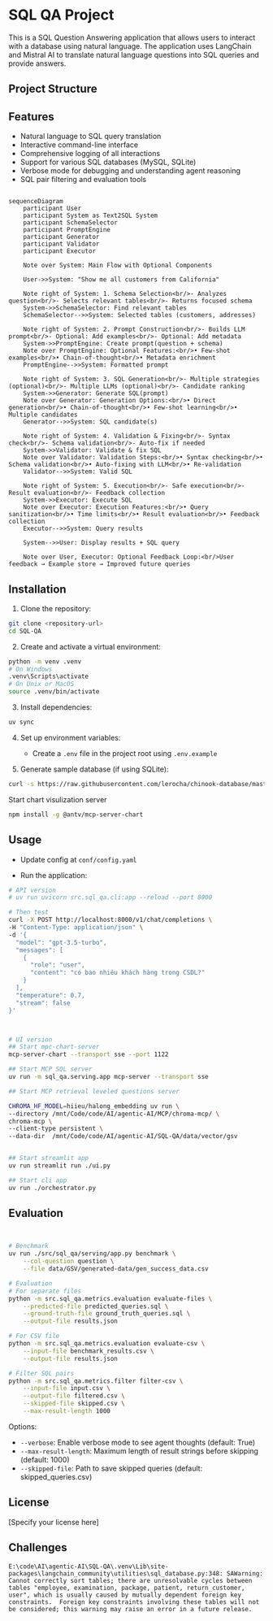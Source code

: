 # SQL QA Project

This is a SQL Question Answering application that allows users to interact with a database using natural language. The application uses LangChain and Mistral AI to translate natural language questions into SQL queries and provide answers.

## Project Structure


## Features

- Natural language to SQL query translation
- Interactive command-line interface
- Comprehensive logging of all interactions
- Support for various SQL databases (MySQL, SQLite)
- Verbose mode for debugging and understanding agent reasoning
- SQL pair filtering and evaluation tools

```mermaid

sequenceDiagram
    participant User
    participant System as Text2SQL System
    participant SchemaSelector
    participant PromptEngine
    participant Generator
    participant Validator
    participant Executor

    Note over System: Main Flow with Optional Components

    User->>System: "Show me all customers from California"
    
    Note right of System: 1. Schema Selection<br/>- Analyzes question<br/>- Selects relevant tables<br/>- Returns focused schema
    System->>SchemaSelector: Find relevant tables
    SchemaSelector-->>System: Selected tables (customers, addresses)
    
    Note right of System: 2. Prompt Construction<br/>- Builds LLM prompt<br/>- Optional: Add examples<br/>- Optional: Add metadata
    System->>PromptEngine: Create prompt(question + schema)
    Note over PromptEngine: Optional Features:<br/>• Few-shot examples<br/>• Chain-of-thought<br/>• Metadata enrichment
    PromptEngine-->>System: Formatted prompt
    
    Note right of System: 3. SQL Generation<br/>- Multiple strategies (optional)<br/>- Multiple LLMs (optional)<br/>- Candidate ranking
    System->>Generator: Generate SQL(prompt)
    Note over Generator: Generation Options:<br/>• Direct generation<br/>• Chain-of-thought<br/>• Few-shot learning<br/>• Multiple candidates
    Generator-->>System: SQL candidate(s)
    
    Note right of System: 4. Validation & Fixing<br/>- Syntax check<br/>- Schema validation<br/>- Auto-fix if needed
    System->>Validator: Validate & fix SQL
    Note over Validator: Validation Steps:<br/>• Syntax checking<br/>• Schema validation<br/>• Auto-fixing with LLM<br/>• Re-validation
    Validator-->>System: Valid SQL
    
    Note right of System: 5. Execution<br/>- Safe execution<br/>- Result evaluation<br/>- Feedback collection
    System->>Executor: Execute SQL
    Note over Executor: Execution Features:<br/>• Query sanitization<br/>• Time limits<br/>• Result evaluation<br/>• Feedback collection
    Executor-->>System: Query results
    
    System-->>User: Display results + SQL query
    
    Note over User, Executor: Optional Feedback Loop:<br/>User feedback → Example store → Improved future queries
```

## Installation

1. Clone the repository:

```bash
git clone <repository-url>
cd SQL-QA
```

2. Create and activate a virtual environment:

```bash
python -m venv .venv
# On Windows
.venv\Scripts\activate
# On Unix or MacOS
source .venv/bin/activate
```

3. Install dependencies:

```bash
uv sync
```

4. Set up environment variables:
   - Create a `.env` file in the project root using `.env.example`

5. Generate sample database (if using SQLite):

```bash
curl -s https://raw.githubusercontent.com/lerocha/chinook-database/master/ChinookDatabase/DataSources/Chinook_Sqlite.sql | sqlite3 Chinook.db
```

Start chart visulization server

```bash
npm install -g @antv/mcp-server-chart
```

## Usage

- Update config at `conf/config.yaml`

- Run the application:

```bash
# API version
# uv run uvicorn src.sql_qa.cli:app --reload --port 8000

# Then test
curl -X POST http://localhost:8000/v1/chat/completions \
-H "Content-Type: application/json" \
-d '{
  "model": "gpt-3.5-turbo",
  "messages": [
    {
      "role": "user",
      "content": "có bao nhiêu khách hàng trong CSDL?"
    }
  ],
  "temperature": 0.7,
  "stream": false
}'



# UI version
## Start mpc-chart-server
mcp-server-chart --transport sse --port 1122

## Start MCP SQL server
uv run -m sql_qa.serving.app mcp-server --transport sse

## Start MCP retrieval leveled questions server

CHROMA_HF_MODEL=hiieu/halong_embedding uv run \
--directory /mnt/Code/code/AI/agentic-AI/MCP/chroma-mcp/ \
chroma-mcp \
--client-type persistent \
--data-dir  /mnt/Code/code/AI/agentic-AI/SQL-QA/data/vector/gsv


## Start streamlit app
uv run streamlit run ./ui.py

## Start cli app
uv run ./orchestrator.py

```

## Evaluation

```bash


# Benchmark 
uv run ./src/sql_qa/serving/app.py benchmark \
    --col-question question \
    --file data/GSV/generated-data/gen_success_data.csv

# Evaluation
# For separate files
python -m src.sql_qa.metrics.evaluation evaluate-files \
    --predicted-file predicted_queries.sql \
    --ground-truth-file ground_truth_queries.sql \
    --output-file results.json

# For CSV file
python -m src.sql_qa.metrics.evaluation evaluate-csv \
    --input-file benchmark_results.csv \
    --output-file results.json

# Filter SQL pairs
python -m src.sql_qa.metrics.filter filter-csv \
    --input-file input.csv \
    --output-file filtered.csv \
    --skipped-file skipped.csv \
    --max-result-length 1000

```

Options:

- `--verbose`: Enable verbose mode to see agent thoughts (default: True)
- `--max-result-length`: Maximum length of result strings before skipping (default: 1000)
- `--skipped-file`: Path to save skipped queries (default: skipped_queries.csv)

## License

[Specify your license here]

## Challenges

```text
E:\code\AI\agentic-AI\SQL-QA\.venv\Lib\site-packages\langchain_community\utilities\sql_database.py:348: SAWarning: Cannot correctly sort tables; there are unresolvable cycles between tables "employee, examination, package, patient, return_customer, user", which is usually caused by mutually dependent foreign key constraints.  Foreign key constraints involving these tables will not be considered; this warning may raise an error in a future release.
```
